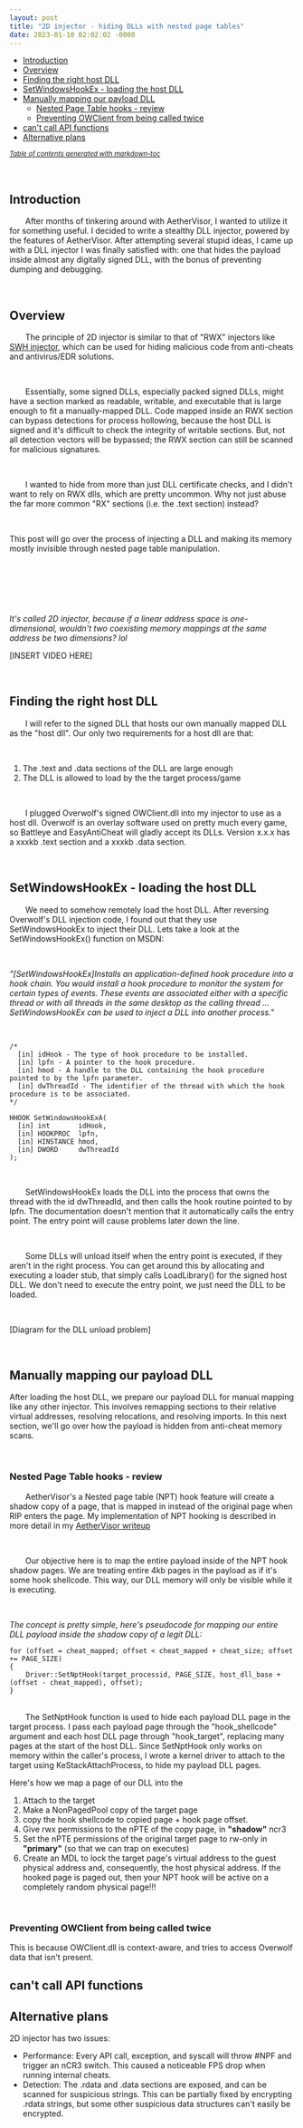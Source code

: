 ```yaml
---
layout: post
title: "2D injector - hiding DLLs with nested page tables"
date: 2023-01-10 02:02:02 -0000
---
```


- [Introduction](#introduction)
- [Overview](#overview)
- [Finding the right host DLL](#finding-the-right-host-dll)
- [SetWindowsHookEx - loading the host DLL](#setwindowshookex---loading-the-host-dll)
- [Manually mapping our payload DLL](#manually-mapping-our-payload-dll)
  * [Nested Page Table hooks - review](#nested-page-table-hooks---review)
  * [Preventing OWClient from being called twice](#preventing-owclient-from-being-called-twice)
- [can't call API functions](#can-t-call-api-functions)
- [Alternative plans](#alternative-plans)

<small><i><a href='http://ecotrust-canada.github.io/markdown-toc/'>Table of contents generated with markdown-toc</a></i></small>


<br>

## Introduction

&emsp;&emsp;After months of tinkering around with AetherVisor, I wanted to utilize it for something useful. I decided to write a stealthy DLL injector, powered by the features of AetherVisor. After attempting several stupid ideas, I came up with a DLL injector I was finally satisfied with: one that hides the payload inside almost any digitally signed DLL, with the bonus of preventing dumping and debugging. 

<br>

## Overview

&emsp;&emsp;The principle of 2D injector is similar to that of "RWX" injectors like [SWH injector](https://github.com/M-r-J-o-h-n/SWH-Injector), which can be used for hiding malicious code from anti-cheats and antivirus/EDR solutions.

<br>

&emsp;&emsp;Essentially, some signed DLLs, especially packed signed DLLs, might have a section marked as readable, writable, and executable that is large enough to fit a manually-mapped DLL. Code mapped inside an RWX section can bypass detections for process hollowing, because the host DLL is signed and it's difficult to check the integrity of writable sections. But, not all detection vectors will be bypassed; the RWX section can still be scanned for malicious signatures.

<br>

&emsp;&emsp;I wanted to hide from more than just DLL certificate checks, and I didn't want to rely on RWX dlls, which are pretty uncommon. Why not just abuse the far more common "RX" sections (i.e. the .text section) instead?

<br>

This post will go over the process of injecting a DLL and making its memory mostly invisible through nested page table manipulation. 

<br>

&emsp;&emsp;

<br>

*It's called 2D injector, because if a linear address space is one-dimensional, wouldn't two coexisting memory mappings at the same address be two dimensions? lol*

[INSERT VIDEO HERE]

<br>

## Finding the right host DLL

&emsp;&emsp;I will refer to the signed DLL that hosts our own manually mapped DLL as the "host dll". Our only two requirements for a host dll are that:

<br>

1. The .text and .data sections of the DLL are large enough 
2. The DLL is allowed to load by the the target process/game 

<br>

&emsp;&emsp;I plugged Overwolf's signed OWClient.dll into my injector to use as a host dll. Overwolf is an overlay software used on pretty much every game, so Battleye and EasyAntiCheat will gladly accept its DLLs. Version x.x.x has a xxxkb .text section and a xxxkb .data section.

<br>

## SetWindowsHookEx - loading the host DLL

&emsp;&emsp;We need to somehow remotely load the host DLL. After reversing Overwolf's DLL injection code, I found out that they use SetWindowsHookEx to inject their DLL. Lets take a look at the SetWindowsHookEx() function on MSDN:

<br>

*"[SetWindowsHookEx]Installs an application-defined hook procedure into a hook chain. You would install a hook procedure to monitor the system for certain types of events. These events are associated either with a specific thread or with all threads in the same desktop as the calling thread ... SetWindowsHookEx can be used to inject a DLL into another process."*

<br>

```
/*
  [in] idHook - The type of hook procedure to be installed.
  [in] lpfn - A pointer to the hook procedure.
  [in] hmod - A handle to the DLL containing the hook procedure pointed to by the lpfn parameter. 
  [in] dwThreadId - The identifier of the thread with which the hook procedure is to be associated. 
*/

HHOOK SetWindowsHookExA(
  [in] int       idHook,
  [in] HOOKPROC  lpfn,
  [in] HINSTANCE hmod,
  [in] DWORD     dwThreadId
);
```

<br>

&emsp;&emsp;SetWindowsHookEx loads the DLL into the process that owns the thread with the id dwThreadId, and then calls the hook routine pointed to by lpfn.  The documentation doesn't mention that it automatically calls the entry point. The entry point will cause problems later down the line. 

<br>

&emsp;&emsp;Some DLLs will unload itself when the entry point is executed, if they aren't in the right process. You can get around this by allocating and executing a loader stub, that simply calls LoadLibrary() for the signed host DLL.  We don't need to execute the entry point, we just need the DLL to be loaded. 

<br> 

[Diagram for the DLL unload problem]

<br>

## Manually mapping our payload DLL

After loading the host DLL, we prepare our payload DLL for manual mapping like any other injector. This involves remapping sections to their relative virtual addresses, resolving relocations, and resolving imports. In this next section, we'll go over how the payload is hidden from anti-cheat memory scans.

<br>

### Nested Page Table hooks - review

&emsp;&emsp;AetherVisor's a Nested page table (NPT) hook feature will create a shadow copy of a page, that is mapped in instead of the original page when RIP enters the page. My implementation of NPT hooking is described in more detail in my [AetherVisor writeup](https://mellownight.github.io/2023/01/19/AetherVisor.html)

<br>

&emsp;&emsp;Our objective here is to map the entire payload inside of the NPT hook shadow pages. We are treating entire 4kb pages in the payload as if it's some hook shellcode. This way, our DLL memory will only be visible while it is executing.

<br>

*The concept is pretty simple, here's pseudocode for mapping our entire DLL payload inside the shadow copy of a legit DLL:*
<br>
```
for (offset = cheat_mapped; offset < cheat_mapped + cheat_size; offset += PAGE_SIZE)
{
    Driver::SetNptHook(target_processid, PAGE_SIZE, host_dll_base + (offset - cheat_mapped), offset);
}	
```
<br>
&emsp;&emsp;The SetNptHook function is used to hide each payload DLL page in the target process. I pass each payload page through the "hook_shellcode" argument and each host DLL page through "hook_target", replacing many pages at the start of the host DLL. Since SetNptHook only works on memory within the caller's process, I wrote a kernel driver to attach to the target using KeStackAttachProcess, to hide my payload DLL pages.

<br>

Here's how we map a page of our DLL into the 

1. Attach to the target 
2. Make a NonPagedPool copy of the target page 
3. copy the hook shellcode to copied page + hook page offset.    
4. Give rwx permissions to the nPTE of the copy page, in **"shadow"** ncr3
5. Set the nPTE permissions of the original target page to rw-only in **"primary"** (so that we can trap on executes) 
6. Create an MDL to lock the target page's virtual address to the guest physical address and, consequently, the host physical address. If the hooked page is paged out, then your NPT hook will be active on a completely random physical page!!!



<br>

### Preventing OWClient from being called twice

This is because OWClient.dll is context-aware, and tries to access Overwolf data that isn't present.

## can't call API functions


## Alternative plans 

2D injector has two issues:
- Performance: Every API call, exception, and syscall will throw #NPF and trigger an nCR3 switch. This caused a noticeable FPS drop when running internal cheats.
- Detection: The .rdata and .data sections are exposed, and can be scanned for suspicious strings. This can be partially fixed by encrypting .rdata strings, but some other suspicious data structures can't easily be encrypted.

